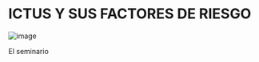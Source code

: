 # ICTUS Y SUS FACTORES DE RIESGO

![image](https://github.com/user-attachments/assets/e37bc9fa-2614-476b-8dd7-e34f440fc775)


El seminario 
